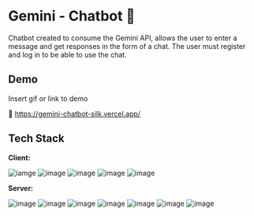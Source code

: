 
# Gemini - Chatbot 🤖

Chatbot created to consume the Gemini API, allows the user to enter a message and get responses in the form of a chat. The user must register and log in to be able to use the chat.



## Demo

Insert gif or link to demo

🔗 https://gemini-chatbot-silk.vercel.app/ 
## Tech Stack

**Client:** 

![iamge](https://img.shields.io/badge/Vite-B73BFE?style=for-the-badge&logo=vite&logoColor=FFD62E) ![image](https://img.shields.io/badge/Redux-593D88?style=for-the-badge&logo=redux&logoColor=white) ![image](https://img.shields.io/badge/React_Router-CA4245?style=for-the-badge&logo=react-router&logoColor=white) ![image](https://img.shields.io/badge/axios-671ddf?&style=for-the-badge&logo=axios&logoColor=white) ![image](https://img.shields.io/badge/formik-000?&style=for-the-badge&logo=formik&logoColor=white) 

**Server:** 

![image](https://img.shields.io/badge/Node%20js-339933?style=for-the-badge&logo=nodedotjs&logoColor=white) ![image](https://img.shields.io/badge/Express%20js-000000?style=for-the-badge&logo=express&logoColor=white) ![image](https://img.shields.io/badge/Gemini-8E75B2?style=for-the-badge&logo=googlebard&logoColor=fff) ![image](https://img.shields.io/badge/MongoDB-4EA94B?style=for-the-badge&logo=mongodb&logoColor=white) ![image](https://img.shields.io/badge/Mongoose-880000.svg?style=for-the-badge&logo=Mongoose&logoColor=white) ![image](https://img.shields.io/badge/JWT-000000?style=for-the-badge&logo=JSON%20web%20tokens&logoColor=white) ![image](https://img.shields.io/badge/Swagger-85EA2D?style=for-the-badge&logo=Swagger&logoColor=white)

